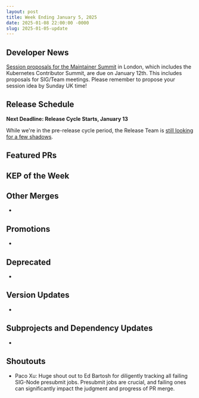 ```yaml
---
layout: post
title: Week Ending January 5, 2025
date: 2025-01-08 22:00:00 -0000
slug: 2025-01-05-update
---
```


## Developer News

[Session proposals for the Maintainer Summit](https://events.linuxfoundation.org/kubecon-cloudnativecon-europe/features-add-ons/maintainer-summit/#call-for-proposals) in London, which includes the Kubernetes Contributor Summit, are due on January 12th. This includes proposals for SIG/Team meetings. Please remember to propose your session idea by Sunday UK time!

## Release Schedule

**Next Deadline: Release Cycle Starts, January 13**

While we're in the pre-release cycle period, the Release Team is [still looking for a few shadows](https://forms.gle/3xn8fajX1waA8f9m8).  

## Featured PRs


## KEP of the Week


## Other Merges

*

## Promotions

*

## Deprecated

*

## Version Updates

*

## Subprojects and Dependency Updates

*

## Shoutouts

* Paco Xu: Huge shout out to Ed Bartosh for diligently tracking all failing SIG-Node presubmit jobs. Presubmit jobs are crucial, and failing ones can significantly impact the judgment and progress of PR merge. 